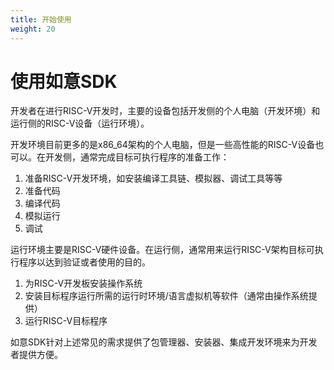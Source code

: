 ```yaml
---
title: 开始使用
weight: 20
---
```


# 使用如意SDK

开发者在进行RISC-V开发时，主要的设备包括开发侧的个人电脑（开发环境）和运行侧的RISC-V设备（运行环境）。

开发环境目前更多的是x86_64架构的个人电脑，但是一些高性能的RISC-V设备也可以。在开发侧，通常完成目标可执行程序的准备工作：

1. 准备RISC-V开发环境，如安装编译工具链、模拟器、调试工具等等
2. 准备代码
3. 编译代码
4. 模拟运行
5. 调试

运行环境主要是RISC-V硬件设备。在运行侧，通常用来运行RISC-V架构目标可执行程序以达到验证或者使用的目的。

1. 为RISC-V开发板安装操作系统
2. 安装目标程序运行所需的运行时环境/语言虚拟机等软件（通常由操作系统提供）
3. 运行RISC-V目标程序


如意SDK针对上述常见的需求提供了包管理器、安装器、集成开发环境来为开发者提供方便。
